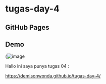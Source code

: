 # tugas-day-4
## GitHub Pages

## Demo 
(![image](https://github.com/DemisonWonda/tugas-day-4/assets/127729668/91ac8282-7684-4edb-b271-408f2998ebaa)

Hallo ini saya punya tugas 04 :


https://demisonwonda.github.io/tugas-day-4/
